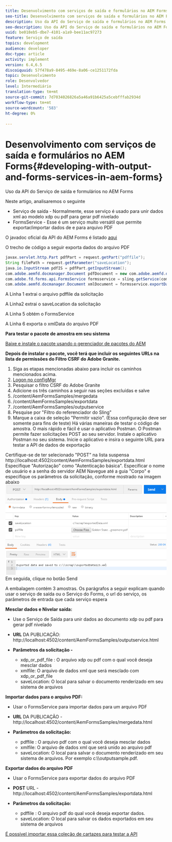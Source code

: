 ```yaml
---
title: Desenvolvimento com serviços de saída e formulários no AEM Forms
seo-title: Desenvolvimento com serviços de saída e formulários no AEM Forms
description: Uso da API do Serviço de saída e formulários no AEM Forms
seo-description: Uso da API do Serviço de saída e formulários no AEM Forms
uuid: be018eb5-dbe7-4101-a1a9-bee11ac97273
feature: Serviço de saída
topics: development
audience: developer
doc-type: article
activity: implement
version: 6.4,6.5
discoiquuid: 57f478a9-8495-469e-8a06-ce1251172fda
topic: Desenvolvimento
role: Desenvolvedor
level: Intermediário
translation-type: tm+mt
source-git-commit: 7d7034026826a5a46a91b6425a5cebfffab2934d
workflow-type: tm+mt
source-wordcount: '583'
ht-degree: 0%

---
```



# Desenvolvimento com serviços de saída e formulários no AEM Forms{#developing-with-output-and-forms-services-in-aem-forms}

Uso da API do Serviço de saída e formulários no AEM Forms

Neste artigo, analisaremos o seguinte

* Serviço de saída - Normalmente, esse serviço é usado para unir dados xml ao modelo xdp ou pdf para gerar pdf nivelado
* FormsService - Esse é um serviço muito versátil que permite exportar/importar dados de e para arquivo PDF

O javadoc oficial da API do AEM Forms é listado [aqui](https://helpx.adobe.com/aem-forms/6/javadocs/com/adobe/fd/output/api/package-summary.html)

O trecho de código a seguir exporta dados do arquivo PDF

```java
javax.servlet.http.Part pdfPart = request.getPart("pdffile");
String filePath = request.getParameter("saveLocation");
java.io.InputStream pdfIS = pdfPart.getInputStream();
com.adobe.aemfd.docmanager.Document pdfDocument = new com.adobe.aemfd.docmanager.Document(pdfIS);
com.adobe.fd.forms.api.FormsService formsservice = sling.getService(com.adobe.fd.forms.api.FormsService.class);
com.adobe.aemfd.docmanager.Document xmlDocument = formsservice.exportData(pdfDocument,com.adobe.fd.forms.api.DataFormat.Auto);
```

A Linha 1 extrai o arquivo pdffile da solicitação

A Linha2 extrai o saveLocation da solicitação

A Linha 5 obtém o FormsService

A Linha 6 exporta o xmlData do arquivo PDF

**Para testar o pacote de amostra em seu sistema**

[Baixe e instale o pacote usando o gerenciador de pacotes do AEM](assets/outputandformsservice.zip)




**Depois de instalar o pacote, você terá que incluir os seguintes URLs na lista de permissões do Filtro CSRF do Adobe Granite.**

1. Siga as etapas mencionadas abaixo para incluir os caminhos mencionados acima.
1. [Logon no configMgr](http://localhost:4502/system/console/configMgr)
1. Pesquisar o filtro CSRF do Adobe Granite
1. Adicione os três caminhos a seguir nas seções excluídas e salve
1. /content/AemFormsSamples/mergedata
1. /content/AemFormsSamples/exportdata
1. /content/AemFormsSamples/outputservice
1. Pesquise por &quot;Filtro do referenciador do Sling&quot;
1. Marque a caixa de seleção &quot;Permitir vazio&quot;. (Essa configuração deve ser somente para fins de teste)
Há várias maneiras de testar o código de amostra. O mais rápido e fácil é usar o aplicativo Postman. O Postman permite fazer solicitações POST ao seu servidor. Instale o aplicativo Postman no seu sistema.
Inicie o aplicativo e insira o seguinte URL para testar a API de dados de exportação

Certifique-se de ter selecionado &quot;POST&quot; na lista suspensa
http://localhost:4502/content/AemFormsSamples/exportdata.html
Especifique &quot;Autorização&quot; como &quot;Autenticação básica&quot;. Especificar o nome de usuário e a senha do servidor AEM
Navegue até a guia &quot;Corpo&quot; e especifique os parâmetros da solicitação, conforme mostrado na imagem abaixo
![exportar](assets/postexport.png)
Em seguida, clique no botão Send

A embalagem contém 3 amostras. Os parágrafos a seguir explicam quando usar o serviço de saída ou o Serviço do Forms, o url do serviço, os parâmetros de entrada que cada serviço espera

**Mesclar dados e Nivelar saída:**

* Use o Serviço de Saída para unir dados ao documento xdp ou pdf para gerar pdf nivelado
* **URL** DA PUBLICAÇÃO: http://localhost:4502/content/AemFormsSamples/outputservice.html
* **Parâmetros da solicitação -**

   * xdp_or_pdf_file : O arquivo xdp ou pdf com o qual você deseja mesclar dados
   * xmlfile: O arquivo de dados xml que será mesclado com xdp_or_pdf_file
   * saveLocation: O local para salvar o documento renderizado em seu sistema de arquivos

**Importar dados para o arquivo PDF:**
* Usar o FormsService para importar dados para um arquivo PDF
* **URL**  DA PUBLICAÇÃO - http://localhost:4502/content/AemFormsSamples/mergedata.html
* **Parâmetros da solicitação:**

   * pdffile : O arquivo pdf com o qual você deseja mesclar dados
   * xmlfile: O arquivo de dados xml que será unido ao arquivo pdf
   * saveLocation: O local para salvar o documento renderizado em seu sistema de arquivos. Por exemplo c:\\\outputsample.pdf.

**Exportar dados do arquivo PDF**
* Usar o FormsService para exportar dados do arquivo PDF
* **POST** URL - http://localhost:4502/content/AemFormsSamples/exportdata.html
* **Parâmetros da solicitação:**

   * pdffile : O arquivo pdf do qual você deseja exportar dados.
   * saveLocation: O local para salvar os dados exportados em seu sistema de arquivos

[É possível importar essa coleção de cartazes para testar a API](assets/document-services-postman-collection.json)

